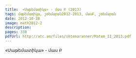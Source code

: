 ```yaml
---
title:  «Մաթեմատիկա» - մաս Բ (2013)
tags: մաթեմատիկա, շտեմարան2012-2013, մասԲ, շտեմարան
date: 2012-10-28
image: math2012-2
description: 
pages: 338
pdfUrl: http://atc.am/files/shtemaranner/Matem_II_2013.pdf
---
```



«Մաթեմատիկա» - մաս Բ